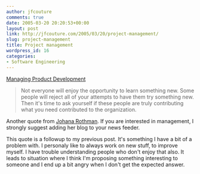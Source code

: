 ```yaml
---
author: jfcouture
comments: true
date: 2005-03-20 20:20:53+00:00
layout: post
link: http://jfcouture.com/2005/03/20/project-management/
slug: project-management
title: Project management
wordpress_id: 16
categories:
- Software Engineering
---
```


[Managing Product Development](http://www.jrothman.com/weblog/archive/2005_03_01_mpdarchive.html#110978825704411482)


<blockquote>Not everyone will enjoy the opportunity to learn something new. Some people will reject all of your attempts to have them try something new. Then it's time to ask yourself if these people are truly contributing what you need contributed to the organization. </blockquote>



Another quote from [Johana Rothman](http://www.jrothman.com/weblog/blogger.html). If you are interested in management, I strongly suggest adding her blog to your news feeder.

This quote is a followup to my previous post. It's something I have a bit of a problem with. I personaly like to always work on new stuff, to improve myself. I have trouble understanding people who don't enjoy that also. It leads to situation where I think I'm proposing something interesting to someone and I end up a bit angry when I don't get the expected answer.
